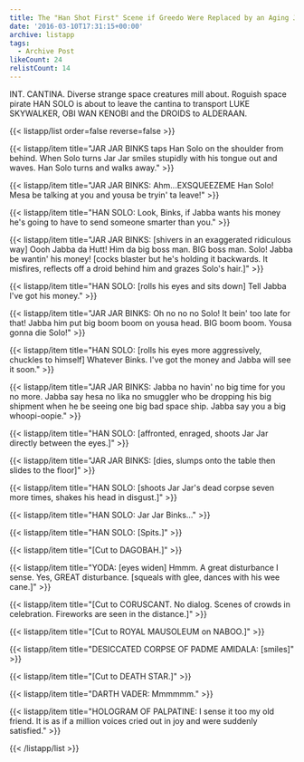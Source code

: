 ```yaml
---
title: The "Han Shot First" Scene if Greedo Were Replaced by an Aging Jar Jar Binks
date: '2016-03-10T17:31:15+00:00'
archive: listapp
tags: 
  - Archive Post
likeCount: 24
relistCount: 14
---
```


INT. CANTINA. Diverse strange space creatures mill about. Roguish space pirate HAN SOLO is about to leave the cantina to transport LUKE SKYWALKER, OBI WAN KENOBI and the DROIDS to ALDERAAN.

<!--more-->

{{< listapp/list order=false reverse=false >}}

   {{< listapp/item title="JAR JAR BINKS taps Han Solo on the shoulder from behind. When Solo turns Jar Jar smiles stupidly with his tongue out and waves. Han Solo turns and walks away." >}}

   {{< listapp/item title="JAR JAR BINKS: Ahm...EXSQUEEZEME Han Solo! Mesa be talking at you and yousa be tryin' ta leave!" >}}

   {{< listapp/item title="HAN SOLO: Look, Binks, if Jabba wants his money he's going to have to send someone smarter than you." >}}

   {{< listapp/item title="JAR JAR BINKS: [shivers in an exaggerated ridiculous way] Oooh Jabba da Hutt! Him da big boss man. BIG boss man. Solo! Jabba be wantin' his money! [cocks blaster but he's holding it backwards. It misfires, reflects off a droid behind him and grazes Solo's hair.]" >}}

   {{< listapp/item title="HAN SOLO: [rolls his eyes and sits down] Tell Jabba I've got his money." >}}

   {{< listapp/item title="JAR JAR BINKS: Oh no no no Solo! It bein' too late for that! Jabba him put big boom boom on yousa head. BIG boom boom. Yousa gonna die Solo!" >}}

   {{< listapp/item title="HAN SOLO: [rolls his eyes more aggressively, chuckles to himself] Whatever Binks. I've got the money and Jabba will see it soon." >}}

   {{< listapp/item title="JAR JAR BINKS: Jabba no havin' no big time for you no more. Jabba say hesa no lika no smuggler who be dropping his big shipment when he be seeing one big bad space ship. Jabba say you a big whoopi-oopie." >}}

   {{< listapp/item title="HAN SOLO: [affronted, enraged, shoots Jar Jar directly between the eyes.]" >}}

   {{< listapp/item title="JAR JAR BINKS: [dies, slumps onto the table then slides to the floor]" >}}

   {{< listapp/item title="HAN SOLO: [shoots Jar Jar's dead corpse seven more times, shakes his head in disgust.]" >}}

   {{< listapp/item title="HAN SOLO: Jar Jar Binks..." >}}

   {{< listapp/item title="HAN SOLO: [Spits.]" >}}

   {{< listapp/item title="[Cut to DAGOBAH.]" >}}

   {{< listapp/item title="YODA: [eyes widen] Hmmm. A great disturbance I sense. Yes, GREAT disturbance. [squeals with glee, dances with his wee cane.]" >}}

   {{< listapp/item title="[Cut to CORUSCANT. No dialog. Scenes of crowds in celebration. Fireworks are seen in the distance.]" >}}

   {{< listapp/item title="[Cut to ROYAL MAUSOLEUM on NABOO.]" >}}

   {{< listapp/item title="DESICCATED CORPSE OF PADME AMIDALA: [smiles]" >}}

   {{< listapp/item title="[Cut to DEATH STAR.]" >}}

   {{< listapp/item title="DARTH VADER: Mmmmmm." >}}

   {{< listapp/item title="HOLOGRAM OF PALPATINE: I sense it too my old friend. It is as if a million voices cried out in joy and were suddenly satisfied." >}}

{{< /listapp/list >}}
